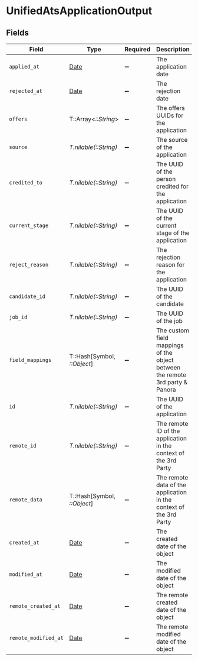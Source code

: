# UnifiedAtsApplicationOutput


## Fields

| Field                                                                         | Type                                                                          | Required                                                                      | Description                                                                   |
| ----------------------------------------------------------------------------- | ----------------------------------------------------------------------------- | ----------------------------------------------------------------------------- | ----------------------------------------------------------------------------- |
| `applied_at`                                                                  | [Date](https://ruby-doc.org/stdlib-2.6.1/libdoc/date/rdoc/Date.html)          | :heavy_minus_sign:                                                            | The application date                                                          |
| `rejected_at`                                                                 | [Date](https://ruby-doc.org/stdlib-2.6.1/libdoc/date/rdoc/Date.html)          | :heavy_minus_sign:                                                            | The rejection date                                                            |
| `offers`                                                                      | T::Array<*::String*>                                                          | :heavy_minus_sign:                                                            | The offers UUIDs for the application                                          |
| `source`                                                                      | *T.nilable(::String)*                                                         | :heavy_minus_sign:                                                            | The source of the application                                                 |
| `credited_to`                                                                 | *T.nilable(::String)*                                                         | :heavy_minus_sign:                                                            | The UUID of the person credited for the application                           |
| `current_stage`                                                               | *T.nilable(::String)*                                                         | :heavy_minus_sign:                                                            | The UUID of the current stage of the application                              |
| `reject_reason`                                                               | *T.nilable(::String)*                                                         | :heavy_minus_sign:                                                            | The rejection reason for the application                                      |
| `candidate_id`                                                                | *T.nilable(::String)*                                                         | :heavy_minus_sign:                                                            | The UUID of the candidate                                                     |
| `job_id`                                                                      | *T.nilable(::String)*                                                         | :heavy_minus_sign:                                                            | The UUID of the job                                                           |
| `field_mappings`                                                              | T::Hash[Symbol, *::Object*]                                                   | :heavy_minus_sign:                                                            | The custom field mappings of the object between the remote 3rd party & Panora |
| `id`                                                                          | *T.nilable(::String)*                                                         | :heavy_minus_sign:                                                            | The UUID of the application                                                   |
| `remote_id`                                                                   | *T.nilable(::String)*                                                         | :heavy_minus_sign:                                                            | The remote ID of the application in the context of the 3rd Party              |
| `remote_data`                                                                 | T::Hash[Symbol, *::Object*]                                                   | :heavy_minus_sign:                                                            | The remote data of the application in the context of the 3rd Party            |
| `created_at`                                                                  | [Date](https://ruby-doc.org/stdlib-2.6.1/libdoc/date/rdoc/Date.html)          | :heavy_minus_sign:                                                            | The created date of the object                                                |
| `modified_at`                                                                 | [Date](https://ruby-doc.org/stdlib-2.6.1/libdoc/date/rdoc/Date.html)          | :heavy_minus_sign:                                                            | The modified date of the object                                               |
| `remote_created_at`                                                           | [Date](https://ruby-doc.org/stdlib-2.6.1/libdoc/date/rdoc/Date.html)          | :heavy_minus_sign:                                                            | The remote created date of the object                                         |
| `remote_modified_at`                                                          | [Date](https://ruby-doc.org/stdlib-2.6.1/libdoc/date/rdoc/Date.html)          | :heavy_minus_sign:                                                            | The remote modified date of the object                                        |
